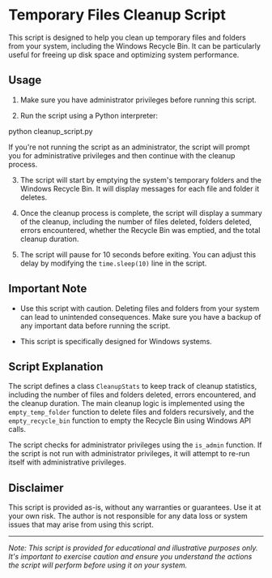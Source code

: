 # Temporary Files Cleanup Script

This script is designed to help you clean up temporary files and folders from your system, including the Windows Recycle Bin. It can be particularly useful for freeing up disk space and optimizing system performance.

## Usage

1. Make sure you have administrator privileges before running this script.

2. Run the script using a Python interpreter:

python cleanup_script.py

If you're not running the script as an administrator, the script will prompt you for administrative privileges and then continue with the cleanup process.

3. The script will start by emptying the system's temporary folders and the Windows Recycle Bin. It will display messages for each file and folder it deletes.

4. Once the cleanup process is complete, the script will display a summary of the cleanup, including the number of files deleted, folders deleted, errors encountered, whether the Recycle Bin was emptied, and the total cleanup duration.

5. The script will pause for 10 seconds before exiting. You can adjust this delay by modifying the `time.sleep(10)` line in the script.

## Important Note

- Use this script with caution. Deleting files and folders from your system can lead to unintended consequences. Make sure you have a backup of any important data before running the script.

- This script is specifically designed for Windows systems.

## Script Explanation

The script defines a class `CleanupStats` to keep track of cleanup statistics, including the number of files and folders deleted, errors encountered, and the cleanup duration. The main cleanup logic is implemented using the `empty_temp_folder` function to delete files and folders recursively, and the `empty_recycle_bin` function to empty the Recycle Bin using Windows API calls.

The script checks for administrator privileges using the `is_admin` function. If the script is not run with administrator privileges, it will attempt to re-run itself with administrative privileges.

## Disclaimer

This script is provided as-is, without any warranties or guarantees. Use it at your own risk. The author is not responsible for any data loss or system issues that may arise from using this script.

---
*Note: This script is provided for educational and illustrative purposes only. It's important to exercise caution and ensure you understand the actions the script will perform before using it on your system.*
